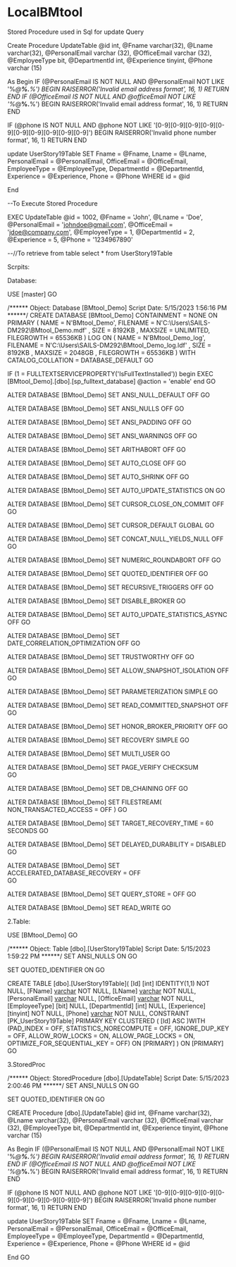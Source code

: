 # LocalBMtool

Stored Procedure used in Sql for update Query

Create Procedure UpdateTable
@id int,
@Fname varchar(32),
@Lname varchar(32),
@PersonalEmail varchar (32),
@OfficeEmail varchar (32),
@EmployeeType bit,
@DepartmentId int,
@Experience tinyint,
@Phone varchar (15)

As
Begin
		  IF (@PersonalEmail IS NOT NULL AND @PersonalEmail NOT LIKE '%_@__%.__%')
   BEGIN
      RAISERROR('Invalid email address format', 16, 1)
      RETURN
   END
   	  IF (@OfficeEmail IS NOT NULL AND @officeEmail NOT LIKE '%_@__%.__%')
   BEGIN
      RAISERROR('Invalid email address format', 16, 1)
      RETURN
   END

   IF (@phone IS NOT NULL AND @phone NOT LIKE '[0-9][0-9][0-9][0-9][0-9][0-9][0-9][0-9][0-9][0-9]')
   BEGIN
      RAISERROR('Invalid phone number format', 16, 1)
      RETURN
   END

   update UserStory19Table
  SET Fname = @Fname,
       Lname = @Lname,
       PersonalEmail = @PersonalEmail,
       OfficeEmail = @OfficeEmail,
       EmployeeType = @EmployeeType,
       DepartmentId = @DepartmentId,
       Experience = @Experience,
       Phone = @Phone
   WHERE id = @id

   End

--To Execute Stored Procedure


EXEC UpdateTable
   @id = 1002,
   @Fname = 'John',
   @Lname = 'Doe',
   @PersonalEmail = 'johndoe@gmail.com',
   @OfficeEmail = 'jdoe@company.com',
   @EmployeeType = 1,
   @DepartmentId = 2,
   @Experience = 5,
   @Phone = '1234967890'


   --//To retrieve from table
   select * from UserStory19Table
   
   
   
   Scrpits:
   
   Database:
   
   USE [master]
GO

/****** Object:  Database [BMtool_Demo]    Script Date: 5/15/2023 1:56:16 PM ******/
CREATE DATABASE [BMtool_Demo]
 CONTAINMENT = NONE
 ON  PRIMARY 
( NAME = N'BMtool_Demo', FILENAME = N'C:\Users\SAILS-DM292\BMtool_Demo.mdf' , SIZE = 8192KB , MAXSIZE = UNLIMITED, FILEGROWTH = 65536KB )
 LOG ON 
( NAME = N'BMtool_Demo_log', FILENAME = N'C:\Users\SAILS-DM292\BMtool_Demo_log.ldf' , SIZE = 8192KB , MAXSIZE = 2048GB , FILEGROWTH = 65536KB )
 WITH CATALOG_COLLATION = DATABASE_DEFAULT
GO

IF (1 = FULLTEXTSERVICEPROPERTY('IsFullTextInstalled'))
begin
EXEC [BMtool_Demo].[dbo].[sp_fulltext_database] @action = 'enable'
end
GO

ALTER DATABASE [BMtool_Demo] SET ANSI_NULL_DEFAULT OFF 
GO

ALTER DATABASE [BMtool_Demo] SET ANSI_NULLS OFF 
GO

ALTER DATABASE [BMtool_Demo] SET ANSI_PADDING OFF 
GO

ALTER DATABASE [BMtool_Demo] SET ANSI_WARNINGS OFF 
GO

ALTER DATABASE [BMtool_Demo] SET ARITHABORT OFF 
GO

ALTER DATABASE [BMtool_Demo] SET AUTO_CLOSE OFF 
GO

ALTER DATABASE [BMtool_Demo] SET AUTO_SHRINK OFF 
GO

ALTER DATABASE [BMtool_Demo] SET AUTO_UPDATE_STATISTICS ON 
GO

ALTER DATABASE [BMtool_Demo] SET CURSOR_CLOSE_ON_COMMIT OFF 
GO

ALTER DATABASE [BMtool_Demo] SET CURSOR_DEFAULT  GLOBAL 
GO

ALTER DATABASE [BMtool_Demo] SET CONCAT_NULL_YIELDS_NULL OFF 
GO

ALTER DATABASE [BMtool_Demo] SET NUMERIC_ROUNDABORT OFF 
GO

ALTER DATABASE [BMtool_Demo] SET QUOTED_IDENTIFIER OFF 
GO

ALTER DATABASE [BMtool_Demo] SET RECURSIVE_TRIGGERS OFF 
GO

ALTER DATABASE [BMtool_Demo] SET  DISABLE_BROKER 
GO

ALTER DATABASE [BMtool_Demo] SET AUTO_UPDATE_STATISTICS_ASYNC OFF 
GO

ALTER DATABASE [BMtool_Demo] SET DATE_CORRELATION_OPTIMIZATION OFF 
GO

ALTER DATABASE [BMtool_Demo] SET TRUSTWORTHY OFF 
GO

ALTER DATABASE [BMtool_Demo] SET ALLOW_SNAPSHOT_ISOLATION OFF 
GO

ALTER DATABASE [BMtool_Demo] SET PARAMETERIZATION SIMPLE 
GO

ALTER DATABASE [BMtool_Demo] SET READ_COMMITTED_SNAPSHOT OFF 
GO

ALTER DATABASE [BMtool_Demo] SET HONOR_BROKER_PRIORITY OFF 
GO

ALTER DATABASE [BMtool_Demo] SET RECOVERY SIMPLE 
GO

ALTER DATABASE [BMtool_Demo] SET  MULTI_USER 
GO

ALTER DATABASE [BMtool_Demo] SET PAGE_VERIFY CHECKSUM  
GO

ALTER DATABASE [BMtool_Demo] SET DB_CHAINING OFF 
GO

ALTER DATABASE [BMtool_Demo] SET FILESTREAM( NON_TRANSACTED_ACCESS = OFF ) 
GO

ALTER DATABASE [BMtool_Demo] SET TARGET_RECOVERY_TIME = 60 SECONDS 
GO

ALTER DATABASE [BMtool_Demo] SET DELAYED_DURABILITY = DISABLED 
GO

ALTER DATABASE [BMtool_Demo] SET ACCELERATED_DATABASE_RECOVERY = OFF  
GO

ALTER DATABASE [BMtool_Demo] SET QUERY_STORE = OFF
GO

ALTER DATABASE [BMtool_Demo] SET  READ_WRITE 
GO


2.Table:

USE [BMtool_Demo]
GO

/****** Object:  Table [dbo].[UserStory19Table]    Script Date: 5/15/2023 1:59:22 PM ******/
SET ANSI_NULLS ON
GO

SET QUOTED_IDENTIFIER ON
GO

CREATE TABLE [dbo].[UserStory19Table](
	[Id] [int] IDENTITY(1,1) NOT NULL,
	[FName] [varchar](50) NOT NULL,
	[LName] [varchar](50) NOT NULL,
	[PersonalEmail] [varchar](50) NULL,
	[OfficeEmail] [varchar](50) NOT NULL,
	[EmployeeType] [bit] NULL,
	[DepartmentId] [int] NULL,
	[Experience] [tinyint] NOT NULL,
	[Phone] [varchar](15) NOT NULL,
 CONSTRAINT [PK_UserStory19Table] PRIMARY KEY CLUSTERED 
(
	[Id] ASC
)WITH (PAD_INDEX = OFF, STATISTICS_NORECOMPUTE = OFF, IGNORE_DUP_KEY = OFF, ALLOW_ROW_LOCKS = ON, ALLOW_PAGE_LOCKS = ON, OPTIMIZE_FOR_SEQUENTIAL_KEY = OFF) ON [PRIMARY]
) ON [PRIMARY]
GO



3.StoredProc

/****** Object:  StoredProcedure [dbo].[UpdateTable]    Script Date: 5/15/2023 2:00:46 PM ******/
SET ANSI_NULLS ON
GO

SET QUOTED_IDENTIFIER ON
GO

CREATE Procedure [dbo].[UpdateTable]
@id int,
@Fname varchar(32),
@Lname varchar(32),
@PersonalEmail varchar (32),
@OfficeEmail varchar (32),
@EmployeeType bit,
@DepartmentId int,
@Experience tinyint,
@Phone varchar (15)

As
Begin
		  IF (@PersonalEmail IS NOT NULL AND @PersonalEmail NOT LIKE '%_@__%.__%')
   BEGIN
      RAISERROR('Invalid email address format', 16, 1)
      RETURN
   END
   	  IF (@OfficeEmail IS NOT NULL AND @officeEmail NOT LIKE '%_@__%.__%')
   BEGIN
      RAISERROR('Invalid email address format', 16, 1)
      RETURN
   END

   IF (@phone IS NOT NULL AND @phone NOT LIKE '[0-9][0-9][0-9][0-9][0-9][0-9][0-9][0-9][0-9][0-9]')
   BEGIN
      RAISERROR('Invalid phone number format', 16, 1)
      RETURN
   END

   update UserStory19Table
  SET Fname = @Fname,
       Lname = @Lname,
       PersonalEmail = @PersonalEmail,
       OfficeEmail = @OfficeEmail,
       EmployeeType = @EmployeeType,
       DepartmentId = @DepartmentId,
       Experience = @Experience,
       Phone = @Phone
   WHERE id = @id

   End
GO





